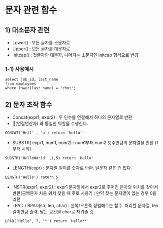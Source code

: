 <h1> 문자 관련 함수 </h1>

<h2> 1) 대소문자 관련 </h2>

- Lower() : 모든 글자를 소문자로
- Upper() : 모든 글자를 대문자로
- Initcap() : 첫글자만 대문자, 나머지는 소문자인 initcap 형식으로 변경 

<h3> 1-1) 사용예시 </h3> 

~~~
select job_id, last_name 
from employees
where lower(last_name) = 'choi'; 
~~~


<h2> 2) 문자 조작 함수 </h2>

- Concat(expr1, expr2) : 두 인수를 연결해서 하나의 문자열로 반환
- ||(연결연산자) 와 동일한 역할을 수행한다. 
~~~
CONCAT('Hell' , 'o') return 'hello'
~~~
- SUBSTR( expr1, num1, num2) : num1부터 num2 갯수만큼의 문자열을 반환 (1부터 시작) 
~~~
SUBSTR('HelloWorld' ,1,5) return 'Hello'
~~~
- LENGTH(expr) : 문자열 길이를 숫자로 반환. 널문자 같은 건 없다. 
~~~
LENGTH('Hello') return 5 
~~~
- INSTR(expr1, expr2) :  expr1 문자열에서 expr2로 주어진 문자의 위치를 찾아서 반환(공백문자 처음 위치 찾을 때 주로 사용?)
                      : 만약 찾는 문자열이 없는 경우 0을 리턴
- LPAD / RPAD(str, len, char) : 왼쪽/오른쪽 정렬해주는 함수. 처리할 문자열, len 길이만큼 출력, 남는 공간을 char로 채워줄 것. 
~~~
LPAD('Hello', 7, '*') return 'Hello**' 
~~~

